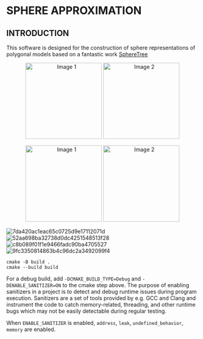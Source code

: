 
# SPHERE APPROXIMATION

## INTRODUCTION

This software is designed for the construction of sphere representations
of polygonal models based on a fantastic work [SphereTree](https://github.com/mlund/spheretree.git)

<p align="center">
  <img src="https://github.com/user-attachments/assets/ac2e3b6a-6a30-46d4-a211-f07bbb09a1dc" alt="Image 1" width="200">
  <img src="https://github.com/user-attachments/assets/5b851bf3-db31-4281-9beb-ee026f84ccf9" alt="Image 2" width="200">
</p>

<p align="center">
  <img src="https://github.com/user-attachments/assets/0e5db557-0f87-439e-bb6c-e850fb81aec7" alt="Image 1" width="200">
  <img src="https://github.com/user-attachments/assets/8ebe6235-737a-4058-9f7a-05f48c71b6b3" alt="Image 2" width="200">
</p>

![7da420ac1eac65c0725d9e17112071d](https://github.com/user-attachments/assets/ac2e3b6a-6a30-46d4-a211-f07bbb09a1dc)
![52aa698ba32738d0dc4251548513f28](https://github.com/user-attachments/assets/0e5db557-0f87-439e-bb6c-e850fb81aec7)
![c8b089f01f1e9466fadc90ba4705527](https://github.com/user-attachments/assets/8ebe6235-737a-4058-9f7a-05f48c71b6b3)
![9fc3350814863b4c96dc2a3492099f4](https://github.com/user-attachments/assets/5b851bf3-db31-4281-9beb-ee026f84ccf9)





```console
cmake -B build .
cmake --build build
```

For a debug build, add `-DCMAKE_BUILD_TYPE=Debug` and `-DENABLE_SANITIZER=ON` to the cmake step above.
The purpose of enabling sanitizers in a project is to detect and debug runtime issues during program execution.
Sanitizers are a set of tools provided by e.g. GCC and Clang and instrument the code to catch memory-related, threading, and other runtime bugs which may not be easily detectable during regular testing. 

When `ENABLE_SANITIZER` is enabled, `address`, `leak`, `undefined_behavior`, `memory` are enabled.

